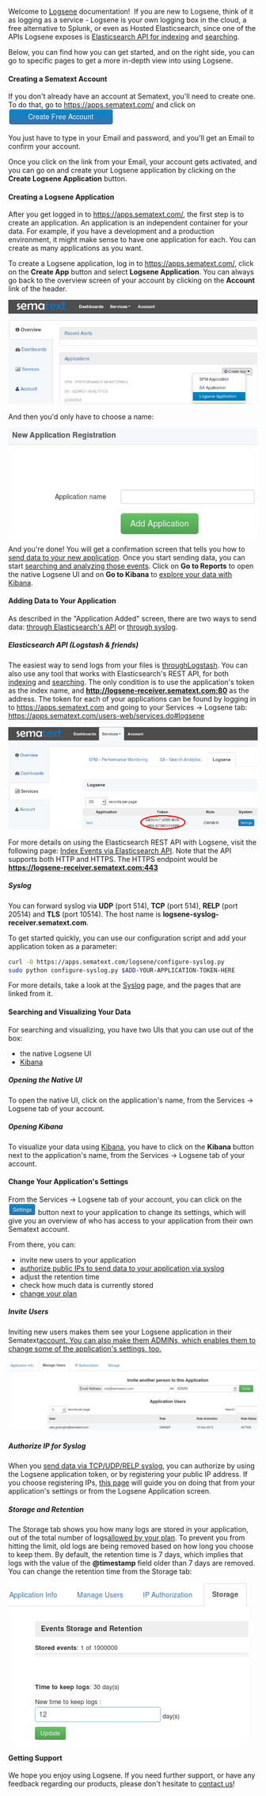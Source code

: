 Welcome to [Logsene](http://sematext.com/logsene/) documentation\!  If
you are new to Logsene, think of it as logging as a service - Logsene is
your own logging box in the cloud, a free alternative to Splunk, or even
as Hosted Elasticsearch, since one of the APIs Logsene exposes is
[Elasticsearch API for indexing](Index-Events-via-Elasticsearch-API) and
[searching](Searching-Your-Events).

Below, you can find how you can get started, and on the right side, you
can go to specific pages to get a more in-depth view into using Logsene.

#### Creating a Sematext Account

If you don't already have an account at Sematext, you'll need to create
one. To do that, go to <https://apps.sematext.com/> and click
on ![](attachments/1179704/19857426.png)

You just have to type in your Email and password, and you'll get an
Email to confirm your account.

Once you click on the link from your Email, your account gets activated,
and you can go on and create your Logsene application by clicking on the
**Create Logsene Application** button.

#### Creating a Logsene Application

After you get logged in to <https://apps.sematext.com/>, the first step
is to create an application. An application is an independent container
for your data. For example, if you have a development and a production
environment, it might make sense to have one application for each. You
can create as many applications as you want.

To create a Logsene application, log in to <https://apps.sematext.com/>,
click on the **Create App** button and select **Logsene Application**.
You can always go back to the overview screen of your account by
clicking on the **Account** link of the header.

![](attachments/1179704/19857427.png)

And then you'd only have to choose a name:

![](attachments/1179704/19857428.png)

And you're done\! You will get a confirmation screen that tells you how
to [send data to your new application](Sending-Events-to-Logsene). Once you start
sending data, you can start [searching and analyzing those events](Searching-Your-Events). Click on **Go to Reports**
to open the native Logsene UI and on **Go to Kibana** to [explore your data with Kibana](Kibana).

#### Adding Data to Your Application

As described in the "Application Added" screen, there are two ways to
send data: [through Elasticsearch's API](Index-Events-via-Elasticsearch-API) or [through syslog](Syslog).

##### Elasticsearch API (Logstash & friends)

The easiest way to send logs from your files is
[through](Logstash)[Logstash](Logstash). You
can also use any tool that works with Elasticsearch's REST API, for both
[indexing](Index-Events-via-Elasticsearch-API) and
[searching](Search-through-the-Elasticsearch-API). The
only condition is to use the application's token as the index name, and
**http://logsene-receiver.sematext.com:80** as the address. The token
for each of your applications can be found by logging in to
<https://apps.sematext.com> and going to your Services -\> Logsene tab:
<https://apps.sematext.com/users-web/services.do#logsene>

![](attachments/1179704/15564806.png)

For more details on using the Elasticsearch REST API with Logsene, visit
the following page: [Index Events via Elasticsearch API](Index-Events-via-Elasticsearch-API). Note that the API
supports both HTTP and HTTPS. The HTTPS endpoint would be
**https://logsene-receiver.sematext.com:443**

##### Syslog

You can forward syslog via **UDP** (port 514), **TCP** (port 514),
**RELP** (port 20514) and **TLS** (port 10514). The host name is
**logsene-syslog-receiver.sematext.com**.

To get started quickly, you can use our configuration script and add
your application token as a parameter:

``` bash
curl -O https://apps.sematext.com/logsene/configure-syslog.py
sudo python configure-syslog.py $ADD-YOUR-APPLICATION-TOKEN-HERE
```

For more details, take a look at the [Syslog](Syslog) page,
and the pages that are linked from it.

#### Searching and Visualizing Your Data

For searching and visualizing, you have two UIs that you can use out of
the box:

  - the native Logsene UI
  - [Kibana](Kibana)

##### Opening the Native UI

To open the native UI, click on the application's name, from the
Services -\> Logsene tab of your account.

##### Opening Kibana

To visualize your data using [Kibana](Kibana), you have to
click on the **Kibana** button next to the application's name, from the
Services -\> Logsene tab of your account.

#### Change Your Application's Settings

From the Services -\> Logsene tab of your account, you can click on
the ![](attachments/1179704/15564810.png) button next to your
application to change its settings, which will give you an overview of
who has access to your application from their own Sematext account.

From there, you can:

  - invite new users to your application
  - [authorize public IPs to send data to your application via syslog](Authorizing-IPs-for-Syslog)
  - adjust the retention time
  - check how much data is currently stored
  - [change your plan](Logsene-FAQ/#plans-prices)

##### Invite Users

Inviting new users makes them see your Logsene application in their
Sematext[account. You can also make them ADMINs, which enables them to change some of the application's settings, too.](http://apps.sematext.com)

![](attachments/1179704/15564812.png)

##### Authorize IP for Syslog

When you [send data via TCP/UDP/RELP syslog](Syslog), you
can authorize by using the Logsene application token, or by registering
your public IP address. If you choose registering IPs, [this page](Authorizing-IPs-for-Syslog) will guide you on doing
that from your application's settings or from the Logsene Application
screen.

##### Storage and Retention

The Storage tab shows you how many logs are stored in your application,
out of the total number of logs[allowed by your plan](Logsene-FAQ/#plans-prices).
To prevent you from hitting the limit, old logs are being removed based
on how long you choose to keep them. By default, the retention time is 7
days, which implies that logs with the value of the **@timestamp** field
older than 7 days are removed. You can change the retention time from
the Storage tab:

![](attachments/1179704/19857437.png)

#### Getting Support

We hope you enjoy using Logsene. If you need further support, or have
any feedback regarding our products, please don't hesitate to [contact us](mailto:logsene-support@sematext.com)\!

